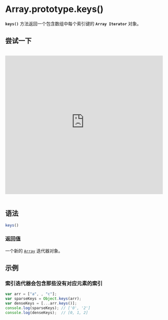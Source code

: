 # Array.prototype.keys()

**`keys()`** 方法返回一个包含数组中每个索引键的 **`Array Iterator`** 对象。

## 尝试一下

<iframe class="interactive is-js-height" height="200" src="https://interactive-examples.mdn.mozilla.net/pages/js/array-keys.html" title="MDN Web Docs Interactive Example" loading="lazy" data-readystate="complete" style="box-sizing: border-box; border: 0px; max-width: 100%; width: 755px; background-color: var(--background-secondary); border-radius: var(--elem-radius); color: var(--text-primary); height: 444px; margin: 1rem 0px; padding: 0px;"></iframe>

## 语法

```js
keys()
```

### 返回值

一个新的 [`Array`](https://developer.mozilla.org/zh-CN/docs/Web/JavaScript/Reference/Global_Objects/Array) 迭代器对象。

## 示例

### 索引迭代器会包含那些没有对应元素的索引

```js
var arr = ["a", , "c"];
var sparseKeys = Object.keys(arr);
var denseKeys = [...arr.keys()];
console.log(sparseKeys); // ['0', '2']
console.log(denseKeys);  // [0, 1, 2]
```